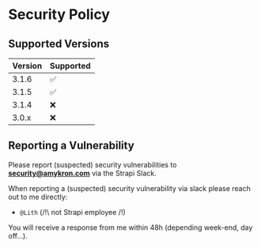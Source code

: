 # Security Policy

## Supported Versions

| Version | Supported          |
| ------- | ------------------ |
| 3.1.6   | :white_check_mark: |
| 3.1.5   | :white_check_mark: |
| 3.1.4   | :x: |
| 3.0.x   | :x: |

## Reporting a Vulnerability

Please report (suspected) security vulnerabilities to **[security@amykron.com](mailto:security@amykron.com)** via the Strapi Slack.

When reporting a (suspected) security vulnerability via slack please reach out to me directly:
- `@Lith` (/!\ not Strapi employee /!\)

You will receive a response from me within 48h (depending week-end, day off...).
